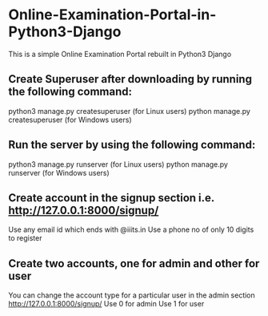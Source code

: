 # Online-Examination-Portal-in-Python3-Django
This is a simple Online Examination Portal rebuilt in Python3 Django

## Create Superuser after downloading by running the following command:
python3 manage.py createsuperuser (for Linux users)
python manage.py createsuperuser (for Windows users)

## Run the server by using the following command:
python3 manage.py runserver (for Linux users)
python manage.py runserver (for Windows users)

## Create account in the signup section i.e. http://127.0.0.1:8000/signup/
Use any email id which ends with @iiits.in
Use a phone no of only 10 digits to register

## Create two accounts, one for admin and other for user
You can change the account type for a particular user in the admin section http://127.0.0.1:8000/signup/
Use 0 for admin
Use 1 for user
